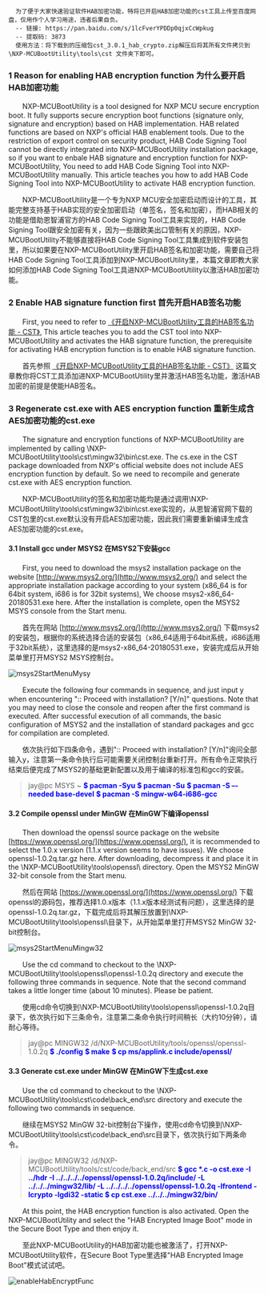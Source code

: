```text
  为了便于大家快速验证软件HAB加密功能，特将已开启HAB加密功能的cst工具上传至百度网盘，仅用作个人学习用途，违者后果自负。
  -- 链接: https://pan.baidu.com/s/1lcFverYPDDp0qjxCcWpkug
  -- 提取码: 3873
  使用方法：将下载到的压缩包cst_3.0.1_hab_crypto.zip解压后将其所有文件拷贝到 \NXP-MCUBootUtility\tools\cst 文件夹下即可。
```

### 1 Reason for enabling HAB encryption function 为什么要开启HAB加密功能
　　NXP-MCUBootUtility is a tool designed for NXP MCU secure encryption boot. It fully supports secure encryption boot functions (signature only, signature and encryption) based on HAB implementation. HAB related functions are based on NXP's official HAB enablement tools. Due to the restriction of export control on security product, HAB Code Signing Tool cannot be directly integrated into NXP-MCUBootUtility installation package, so if you want to enbale HAB signature and encryption function for NXP-MCUBootUtility, You need to add HAB Code Signing Tool into NXP-MCUBootUtility manually. This article teaches you how to add HAB Code Signing Tool into NXP-MCUBootUtility to activate HAB encryption function.  

　　NXP-MCUBootUtility是一个专为NXP MCU安全加密启动而设计的工具，其能完整支持基于HAB实现的安全加密启动（单签名，签名和加密），而HAB相关的功能是借助恩智浦官方的HAB Code Signing Tool工具来实现的，HAB Code Signing Tool跟安全加密有关，因为一些跟欧美出口管制有关的原因，NXP-MCUBootUtility不能够直接将HAB Code Signing Tool工具集成到软件安装包里，所以如果要在NXP-MCUBootUtility里开启HAB签名和加密功能，需要自己将HAB Code Signing Tool工具添加到NXP-MCUBootUtility里，本篇文章即教大家如何添加HAB Code Signing Tool工具进NXP-MCUBootUtility以激活HAB加密功能。  

### 2 Enable HAB signature function first 首先开启HAB签名功能
　　First, you need to refer to [《开启NXP-MCUBootUtility工具的HAB签名功能 - CST》](https://www.cnblogs.com/henjay724/p/10189593.html), This article teaches you to add the CST tool into NXP-MCUBootUtility and activates the HAB signature function, the prerequisite for activating HAB encryption function is to enable HAB signature function.  

　　首先参照 [《开启NXP-MCUBootUtility工具的HAB签名功能 - CST》](https://www.cnblogs.com/henjay724/p/10189593.html) 这篇文章教你将CST工具添加进NXP-MCUBootUtility里并激活HAB签名功能，激活HAB加密的前提是使能HAB签名。  

### 3 Regenerate cst.exe with AES encryption function 重新生成含AES加密功能的cst.exe
　　The signature and encryption functions of NXP-MCUBootUtility are implemented by calling \NXP-MCUBootUtility\tools\cst\mingw32\bin\cst.exe. The cs.exe in the CST package downloaded from NXP's official website does not include AES encryption function by default. So we need to recompile and generate cst.exe with AES encryption function.  

　　NXP-MCUBootUtility的签名和加密功能均是通过调用\NXP-MCUBootUtility\tools\cst\mingw32\bin\cst.exe实现的，从恩智浦官网下载的CST包里的cst.exe默认没有开启AES加密功能，因此我们需要重新编译生成含AES加密功能的cst.exe。  

#### 3.1 Install gcc under MSYS2 在MSYS2下安装gcc
　　First, you need to download the msys2 installation package on the website [http://www.msys2.org/](http://www.msys2.org/) and select the appropriate installation package according to your system (x86_64 is for 64bit system, i686 is for 32bit systems), We choose msys2-x86_64-20180531.exe here. After the installation is complete, open the MSYS2 MSYS console from the Start menu.  

　　首先在网站 [http://www.msys2.org/](http://www.msys2.org/) 下载msys2的安装包，根据你的系统选择合适的安装包（x86_64适用于64bit系统，i686适用于32bit系统），这里选择的是msys2-x86_64-20180531.exe，安装完成后从开始菜单里打开MSYS2 MSYS控制台。  

![msys2StartMenuMysy](http://henjay724.com/image/cnblogs/nxpSecBoot_msys2StartMenuMysy.PNG)

　　Execute the following four commands in sequence, and just input y when encountering ":: Proceed with installation? [Y/n]" questions. Note that you may need to close the console and reopen after the first command is executed. After successful execution of all commands, the basic configuration of MSYS2 and the installation of standard packages and gcc for compilation are completed.  

　　依次执行如下四条命令，遇到":: Proceed with installation? [Y/n]"询问全部输入y，注意第一条命令执行后可能需要关闭控制台重新打开。所有命令正常执行结束后便完成了MSYS2的基础更新配置以及用于编译的标准包和gcc的安装。  

> jay@pc MSYS ~
> <font style="font-weight:bold;" color="Blue">$ pacman -Syu</font>
> <font style="font-weight:bold;" color="Blue">$ pacman -Su</font>
> <font style="font-weight:bold;" color="Blue">$ pacman -S –-needed base-devel</font>
> <font style="font-weight:bold;" color="Blue">$ pacman -S mingw-w64-i686-gcc</font>

#### 3.2 Compile openssl under MinGW 在MinGW下编译openssl
　　Then download the openssl source package on the website [https://www.openssl.org/](https://www.openssl.org/), it is recommended to select the 1.0.x version (1.1.x version seems to  have issues). We choose openssl-1.0.2q.tar.gz here. After downloading, decompress it and place it in the \NXP-MCUBootUtility\tools\openssl\ directory. Open the MSYS2 MinGW 32-bit console from the Start menu.  

　　然后在网站 [https://www.openssl.org/](https://www.openssl.org/) 下载openssl的源码包，推荐选择1.0.x版本（1.1.x版本经测试有问题），这里选择的是openssl-1.0.2q.tar.gz，下载完成后将其解压放置到\NXP-MCUBootUtility\tools\openssl\目录下，从开始菜单里打开MSYS2 MinGW 32-bit控制台。  

![msys2StartMenuMingw32](http://henjay724.com/image/cnblogs/nxpSecBoot_msys2StartMenuMingw32.PNG)

　　Use the cd command to checkout to the \NXP-MCUBootUtility\tools\openssl\openssl-1.0.2q directory and execute the following three commands in sequence. Note that the second command takes a little longer time (about 10 minutes). Please be patient.  

　　使用cd命令切换到\NXP-MCUBootUtility\tools\openssl\openssl-1.0.2q目录下，依次执行如下三条命令，注意第二条命令执行时间稍长（大约10分钟），请耐心等待。  

> jay@pc MINGW32 /d/NXP-MCUBootUtility/tools/openssl/openssl-1.0.2q
> <font style="font-weight:bold;" color="Blue">$ ./config</font>
> <font style="font-weight:bold;" color="Blue">$ make</font>
> <font style="font-weight:bold;" color="Blue">$ cp ms/applink.c include/openssl/</font>

#### 3.3 Generate cst.exe under MinGW 在MinGW下生成cst.exe
　　Use the cd command to checkout to the \NXP-MCUBootUtility\tools\cst\code\back_end\src directory and execute the following two commands in sequence.  

　　继续在MSYS2 MinGW 32-bit控制台下操作，使用cd命令切换到\NXP-MCUBootUtility\tools\cst\code\back_end\src目录下，依次执行如下两条命令。  

> jay@pc MINGW32 /d/NXP-MCUBootUtility/tools/cst/code/back_end/src
> <font style="font-weight:bold;" color="Blue">$ gcc *.c -o cst.exe -I ../hdr -I ../../../../openssl/openssl-1.0.2q/include/ -L ../../../mingw32/lib/ -L ../../../../openssl/openssl-1.0.2q -lfrontend -lcrypto -lgdi32 -static </font>
> <font style="font-weight:bold;" color="Blue">$ cp cst.exe ../../../mingw32/bin/</font>

　　At this point, the HAB encryption function is also activated. Open the NXP-MCUBootUtility and select the "HAB Encrypted Image Boot" mode in the Secure Boot Type and then enjoy it.  

　　至此NXP-MCUBootUtility的HAB加密功能也被激活了，打开NXP-MCUBootUtility软件，在Secure Boot Type里选择"HAB Encrypted Image Boot"模式试试吧。  

![enableHabEncryptFunc](http://henjay724.com/image/cnblogs/nxpSecBoot_enableHabEncryptFunc.PNG)
